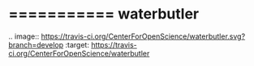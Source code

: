===========
waterbutler
===========

.. image:: https://travis-ci.org/CenterForOpenScience/waterbutler.svg?branch=develop
    :target: https://travis-ci.org/CenterForOpenScience/waterbutler
